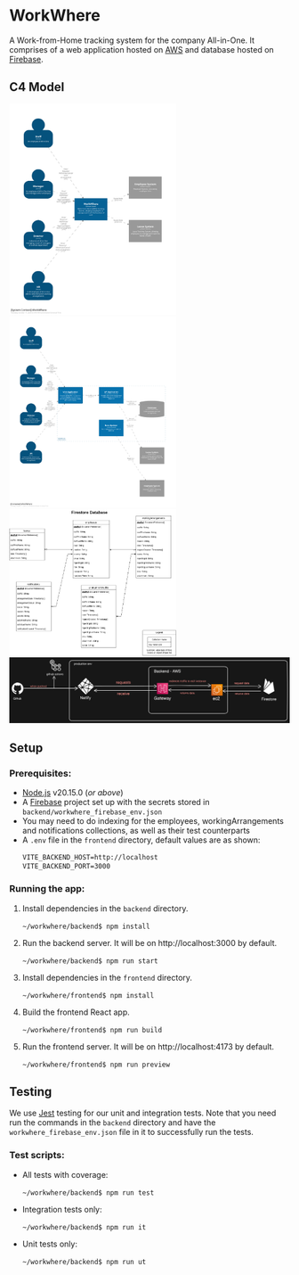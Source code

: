# WorkWhere
A Work-from-Home tracking system for the company All-in-One. It comprises of a web application hosted on [AWS](https://aws.amazon.com/) and database hosted on [Firebase](https://firebase.google.com/).

## C4 Model
<img src="readme_images/context.png" width=300 />
<img src="readme_images/container.png" width=300 />
<img src="readme_images/Database_Schema.png" width=300 />
<img src="readme_images/system_arch.png"  />

## Setup
### Prerequisites:
- [Node.js](https://nodejs.org/en/) v20.15.0 (_or above_)
- A [Firebase](https://firebase.google.com/) project set up with the secrets stored in `backend/workwhere_firebase_env.json`
- You may need to do indexing for the employees, workingArrangements and notifications collections, as well as their test counterparts
- A `.env` file in the `frontend` directory, default values are as shown:
    ```
    VITE_BACKEND_HOST=http://localhost
    VITE_BACKEND_PORT=3000
    ```
### Running the app:
1. Install dependencies in the `backend` directory.

    `~/workwhere/backend$ npm install`

1. Run the backend server. It will be on http://localhost:3000 by default.

    `~/workwhere/backend$ npm run start`

1. Install dependencies in the `frontend` directory.

    `~/workwhere/frontend$ npm install`

1. Build the frontend React app.

    `~/workwhere/frontend$ npm run build`

1. Run the frontend server. It will be on http://localhost:4173 by default.

    `~/workwhere/frontend$ npm run preview`

## Testing
We use [Jest](https://jestjs.io/) testing for our unit and integration tests. Note that you need run the commands in the `backend` directory and have the `workwhere_firebase_env.json` file in it to successfully run the tests.

### Test scripts:
- All tests with coverage:

    `~/workwhere/backend$ npm run test`

- Integration tests only:

    `~/workwhere/backend$ npm run it`

- Unit tests only:

    `~/workwhere/backend$ npm run ut`
